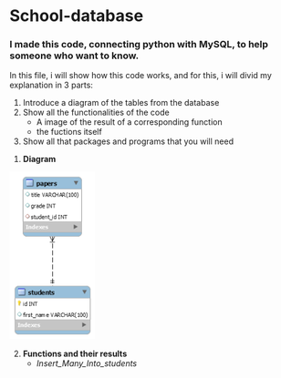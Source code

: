 # School-database
### I made this code, connecting python with MySQL, to help someone who want to know. 

In this file, i will show how this code works, and for this, i will divid my explanation in 3 parts:
1. Introduce a diagram of the tables from the database
2. Show all the functionalities of the code
   * A image of the result of a corresponding function
   * the fuctions itself
3. Show all that packages and programs that you will need


1) **Diagram**
<img src="school_database.png" width=150 border=blue>


2) **Functions and their results**
    * _Insert_Many_Into_students_
